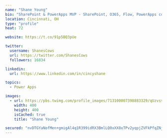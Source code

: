 ```yaml
---
name: "Shane Young"
bio: "SharePoint & PowerApps MVP - SharePoint, O365, Flow, PowerApps consulting? @PowerApps911 | Pure Snark? You found it."
location: Cincinnati, OH
type: "profile"
heat: 72

website: https://t.co/91p5BQ3pUe

twitter:
  username: ShanesCows
  url: https://twitter.com/ShanesCows
  followers: 16834

linkedin:
  url: https://www.linkedin.com/in/cincyshane

topics:
  - Power Apps

images:
  - url: https://pbs.twimg.com/profile_images/713100007398883329/qUzvsvQ3_400x400.jpg
    width: 400
    height: 400
    isCached: true
    title: "Shane Young"

secured: "nvDTGYaNofMen+gmigAl4q1R399idRX3BmlLQ0xXX8xTPv2yqpjZVFkPfqZNjmvYDvX6yHXG6QxIDLrwZiOws8gBUxfSjh+ExKSpgFBP5TFQuLFC3+LW15vOPZXcyTp2CQAuqXGmmen2vckycg17wiA0aeu3FkA6e/iLPTVP1frNQkUHnVtAqwXQZNXmbwgcsIq0ZBpSfC7EEkP3zLRZl42a+qfk6zthPoReynT/yivuJnYxlPAJuK6UnKK6KXzmwP6Av+VHTqRegfCrSO78yirl+oNtVt5NvDNnSqfy9IqtSJFqk/sh/TBiJLq0Vvf/nvp+hKOb/Up1tM6O4TD0ETwevYGLnSmgPPdi9/+Qq9uJJpzufZCI1ZHPoU5aSPB+lEQTiRq9V9l3ILBqL+u9nyxw9MF5b6HAvtWOmcyq4Fg=;4NzkWMU7QSkHtdyJmNaYiA=="
---
```



